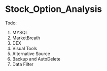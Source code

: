 # Stock_Option_Analysis

Todo:

1. MYSQL
2. MarketBreath
3. DEX
4. Visual Tools
5. Alternative Source 
6. Backup and AutoDelete
7. Data Filter
